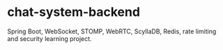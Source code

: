 # chat-system-backend
Spring Boot, WebSocket, STOMP, WebRTC, ScyllaDB, Redis, rate limiting and security learning project.
